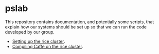 # pslab

This repository contains documentation, and potentially some scripts, that
explain how our systems should be set up so that we can run the code developed
by our group.

+ [Setting up the rice cluster](setting_up_rice_environment_README.md).
+ [Compiling Caffe on the rice cluster](compiling_caffe_on_rice_README.md).
